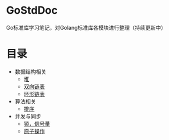# GoStdDoc
Go标准库学习笔记，对Golang标准库各模块进行整理（持续更新中）
# 目录
* 数据结构相关
  * [堆](https://github.com/preytaren/GoStdDoc/blob/master/container/heap.md)
  * [双向链表](https://github.com/preytaren/GoStdDoc/blob/master/container/list.md)
  * [环形链表](https://github.com/preytaren/GoStdDoc/blob/master/container/ring.md)
* 算法相关
  * [排序](https://github.com/preytaren/GoStdDoc/blob/master/sort.md)
* 并发与同步
  * [锁，信号量](https://github.com/preytaren/GoStdDoc/blob/master/sync/sync.md)
  * [原子操作](https://github.com/preytaren/GoStdDoc/blob/master/sync/atomic.md)

